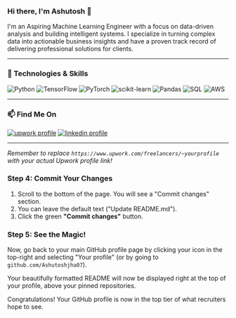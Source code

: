 ### Hi there, I'm Ashutosh 👋

I'm an Aspiring Machine Learning Engineer with a focus on data-driven analysis and building intelligent systems. I specialize in turning complex data into actionable business insights and have a proven track record of delivering professional solutions for clients.

---

### 🔧 Technologies & Skills

![Python](https://img.shields.io/badge/Python-3776AB?style=for-the-badge&logo=python&logoColor=white)
![TensorFlow](https://img.shields.io/badge/TensorFlow-FF6F00?style=for-the-badge&logo=tensorflow&logoColor=white)
![PyTorch](https://img.shields.io/badge/PyTorch-EE4C2C?style=for-the-badge&logo=pytorch&logoColor=white)
![scikit-learn](https://img.shields.io/badge/scikit--learn-F7931E?style=for-the-badge&logo=scikit-learn&logoColor=white)
![Pandas](https://img.shields.io/badge/Pandas-150458?style=for-the-badge&logo=pandas&logoColor=white)
![SQL](https://img.shields.io/badge/SQL-025E8C?style=for-the-badge&logo=postgresql&logoColor=white)
![AWS](https://img.shields.io/badge/AWS-232F3E?style=for-the-badge&logo=amazon-aws&logoColor=white)

---

### 📫 Find Me On

<p align="left">
<a href="https://www.upwork.com/freelancers/~yourprofile" target="blank"><img align="center" src="https://img.shields.io/badge/Upwork-6FDA44?style=for-the-badge&logo=Upwork&logoColor=white" alt="upwork profile" /></a>
<a href="https://www.linkedin.com/in/ashutosh-jha-4574b5223/" target="blank"><img align="center" src="https://img.shields.io/badge/LinkedIn-0077B5?style=for-the-badge&logo=linkedin&logoColor=white" alt="linkedin profile" /></a>
</p>

---

*Remember to replace `https://www.upwork.com/freelancers/~yourprofile` with your actual Upwork profile link!*

### Step 4: Commit Your Changes

1.  Scroll to the bottom of the page. You will see a "Commit changes" section.
2.  You can leave the default text ("Update README.md").
3.  Click the green **"Commit changes"** button.

### Step 5: See the Magic!

Now, go back to your main GitHub profile page by clicking your icon in the top-right and selecting "Your profile" (or by going to `github.com/Ashutoshjha07`).

Your beautifully formatted README will now be displayed right at the top of your profile, above your pinned repositories.

Congratulations! Your GitHub profile is now in the top tier of what recruiters hope to see.
